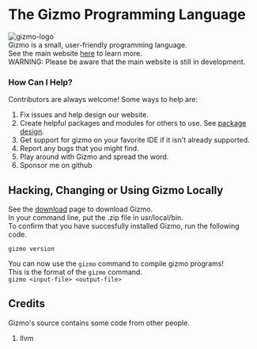 # The Gizmo Programming Language
![gizmo-logo](https://user-images.githubusercontent.com/76635411/117458638-7f045b80-af18-11eb-8bbe-33fb328ea454.png)  
Gizmo is a small, user-friendly programming language.  
See the main website [here](https://ellder054.github.io/gizmolang/) to learn more.  
WARNING: Please be aware that the main website is still in development.

### How Can I Help?
Contributors are always welcome! Some ways to help are:  
1. Fix issues and help design our website.  
2. Create helpful packages and modules for others to use. See [package design](https://ellder054.github.io/gizmolang/packages.html).  
3. Get support for gizmo on your favorite IDE if it isn't already supported.  
4. Report any bugs that you might find.  
5. Play around with Gizmo and spread the word.
6. Sponsor me on github

## Hacking, Changing or Using Gizmo Locally
See the <a href="https://github.com/ellder054/gizmolang/install">download</a> page to download Gizmo.  
In your command line, put the .zip file in usr/local/bin.  
To confirm that you have succesfully installed Gizmo, run the following code.
```shell
gizmo version
```

You can now use the `gizmo` command to compile gizmo programs!  
This is the format of the `gizmo` command.  
`gizmo <input-file> <output-file>`

## Credits
Gizmo's source contains some code from other people.
1. llvm
